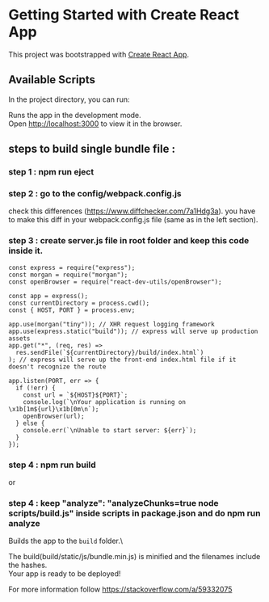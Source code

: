 # Getting Started with Create React App

This project was bootstrapped with [Create React App](https://github.com/facebook/create-react-app).

## Available Scripts

In the project directory, you can run:

Runs the app in the development mode.\
Open [http://localhost:3000](http://localhost:3000) to view it in the browser.
## steps to build single bundle file :

### step 1 : npm run eject

### step 2 : go to the config/webpack.config.js

check this differences (https://www.diffchecker.com/7a1Hdg3a). you have to make this diff in your webpack.config.js file (same as in the left section).

### step 3 : create server.js file in root folder and keep this code inside it.
```
const express = require("express");
const morgan = require("morgan");
const openBrowser = require("react-dev-utils/openBrowser");

const app = express();
const currentDirectory = process.cwd();
const { HOST, PORT } = process.env;

app.use(morgan("tiny")); // XHR request logging framework
app.use(express.static("build")); // express will serve up production assets
app.get("*", (req, res) =>
  res.sendFile(`${currentDirectory}/build/index.html`)
); // express will serve up the front-end index.html file if it doesn't recognize the route

app.listen(PORT, err => {
  if (!err) {
    const url = `${HOST}${PORT}`;
    console.log(`\nYour application is running on \x1b[1m${url}\x1b[0m\n`);
    openBrowser(url);
  } else {
    console.err(`\nUnable to start server: ${err}`);
  }
});
```

### step 4 : npm run build 
or 
### step 4 : keep "analyze": "analyzeChunks=true node scripts/build.js" inside scripts in package.json and do npm run analyze

Builds the app to the `build` folder.\

The build(build/static/js/bundle.min.js) is minified and the filenames include the hashes.\
Your app is ready to be deployed!

For more information follow https://stackoverflow.com/a/59332075
